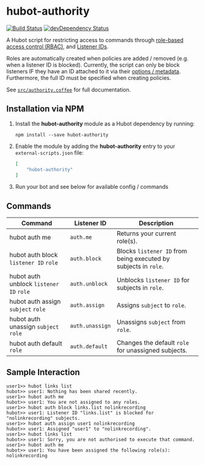 # hubot-authority

[![Build Status](https://travis-ci.org/ClaudeBot/hubot-authority.svg)](https://travis-ci.org/ClaudeBot/hubot-authority)
[![devDependency Status](https://david-dm.org/ClaudeBot/hubot-authority/dev-status.svg)](https://david-dm.org/ClaudeBot/hubot-authority#info=devDependencies)

A Hubot script for restricting access to commands through [role-based access control (RBAC)][rbac], and [Listener IDs][options].

Roles are automatically created when policies are added / removed (e.g. when a listener ID is blocked). Currently, the script can only be block listeners IF they have an ID attached to it via their [options / metadata][options]. Furthermore, the full ID must be specified when creating policies.

See [`src/authority.coffee`](src/authority.coffee) for full documentation.


## Installation via NPM

1. Install the **hubot-authority** module as a Hubot dependency by running:

    ```
    npm install --save hubot-authority
    ```

2. Enable the module by adding the **hubot-authority** entry to your `external-scripts.json` file:

    ```json
    [
        "hubot-authority"
    ]
    ```

3. Run your bot and see below for available config / commands


## Commands

Command | Listener ID | Description
--- | --- | ---
hubot auth me | `auth.me` | Returns your current role(s).
hubot auth block `listener ID` `role` | `auth.block` | Blocks `listener ID` from being executed by subjects in `role`.
hubot auth unblock `listener ID` `role` | `auth.unblock` | Unblocks `listener ID` for subjects in `role`.
hubot auth assign `subject` `role` | `auth.assign` | Assigns `subject` to `role`.
hubot auth unassign `subject` `role` | `auth.unassign` | Unassigns `subject` from `role`.
hubot auth default `role` | `auth.default` | Changes the default `role` for unassigned subjects.


## Sample Interaction

```
user1>> hubot links list
hubot>> user1: Nothing has been shared recently.
user1>> hubot auth me
hubot>> user1: You are not assigned to any roles.
user1>> hubot auth block links.list nolinkrecording
hubot>> user1: Listener ID "links.list" is blocked for "nolinkrecording" subjects.
user1>> hubot auth assign user1 nolinkrecording
hubot>> user1: Assigned "user1" to "nolinkrecording".
user1>> hubot links list
hubot>> user1: Sorry, you are not authorised to execute that command.
user1>> hubot auth me
hubot>> user1: You have been assigned the following role(s): nolinkrecording
```


[rbac]: https://en.wikipedia.org/wiki/Role-based_access_control
[options]: https://hubot.github.com/docs/scripting/#listener-metadata